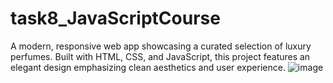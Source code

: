 # task8_JavaScriptCourse
A modern, responsive web app showcasing a curated selection of luxury perfumes. Built with HTML, CSS, and JavaScript, this project features an elegant design emphasizing clean aesthetics and user experience.
![image](https://github.com/user-attachments/assets/fb124381-08e8-4a72-8d7c-3bd987655d29)
